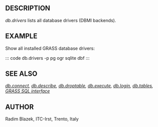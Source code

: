 ## DESCRIPTION

*db.drivers* lists all database drivers (DBMI backends).

## EXAMPLE

Show all installed GRASS database drivers:

::: code
    db.drivers -p
    pg
    ogr
    sqlite
    dbf
:::

## SEE ALSO

*[db.connect](db.connect.html), [db.describe](db.describe.html),
[db.droptable](db.droptable.html), [db.execute](db.execute.html),
[db.login](db.login.html), [db.tables](db.tables.html), [GRASS SQL
interface](sql.html)*

## AUTHOR

Radim Blazek, ITC-Irst, Trento, Italy
